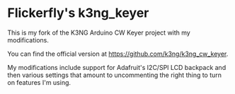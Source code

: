 # Flickerfly's k3ng_keyer
This is my fork of the K3NG Arduino CW Keyer project with my modifications. 

You can find the official version at https://github.com/k3ng/k3ng_cw_keyer.

My modifications include support for Adafruit's I2C/SPI LCD backpack and then various settings that amount to uncommenting the right thing to turn on features I'm using.
